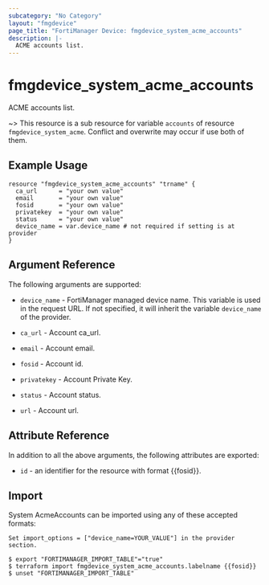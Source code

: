 ```yaml
---
subcategory: "No Category"
layout: "fmgdevice"
page_title: "FortiManager Device: fmgdevice_system_acme_accounts"
description: |-
  ACME accounts list.
---
```


# fmgdevice_system_acme_accounts
ACME accounts list.

~> This resource is a sub resource for variable `accounts` of resource `fmgdevice_system_acme`. Conflict and overwrite may occur if use both of them.



## Example Usage

```hcl
resource "fmgdevice_system_acme_accounts" "trname" {
  ca_url      = "your own value"
  email       = "your own value"
  fosid       = "your own value"
  privatekey  = "your own value"
  status      = "your own value"
  device_name = var.device_name # not required if setting is at provider
}
```

## Argument Reference


The following arguments are supported:

* `device_name` - FortiManager managed device name. This variable is used in the request URL. If not specified, it will inherit the variable `device_name` of the provider.

* `ca_url` - Account ca_url.
* `email` - Account email.
* `fosid` - Account id.
* `privatekey` - Account Private Key.
* `status` - Account status.
* `url` - Account url.


## Attribute Reference

In addition to all the above arguments, the following attributes are exported:
* `id` - an identifier for the resource with format {{fosid}}.

## Import

System AcmeAccounts can be imported using any of these accepted formats:
```
Set import_options = ["device_name=YOUR_VALUE"] in the provider section.

$ export "FORTIMANAGER_IMPORT_TABLE"="true"
$ terraform import fmgdevice_system_acme_accounts.labelname {{fosid}}
$ unset "FORTIMANAGER_IMPORT_TABLE"
```

